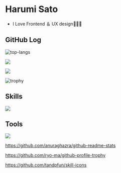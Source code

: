 

# Harumi Sato

- I Love Frontend ＆ UX design🧑🏻‍💻




## GitHub Log
![top-langs](https://github-readme-stats.vercel.app/api/top-langs?username=flatsato&show_icons=true&locale=en&layout=compact&theme=github_light) 

![](https://github-readme-streak-stats.herokuapp.com/?user=flatsato&theme=github_light) 

![](https://github-readme-stats.vercel.app/api?username=flatsato&show_icons=true&theme=github_light)

![trophy](https://github-profile-trophy.vercel.app/?username=flatsato&theme=onestar&column=8)

## Skills
![](https://skillicons.dev/icons?i=html,htmx,css,js,jquery,sass,pug,tailwind,astro,bootstrap,wordpress&theme=light)

## Tools
![](https://skillicons.dev/icons?i=figma,github,codepen,devto,discord,phpstorm&theme=light)

https://github.com/anuraghazra/github-readme-stats

https://github.com/ryo-ma/github-profile-trophy

https://github.com/tandpfun/skill-icons
